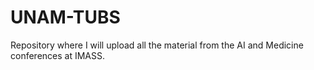 # UNAM-TUBS
Repository where I will upload all the material from the AI and Medicine conferences at IMASS.
